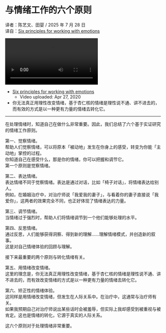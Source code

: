 # 与情绪工作的六个原则
译者：陈艺文、田婴 / 2025 年 7 月 28 日  
译自：[Six principles for working with emotions](https://youtube.com/watch?v=VfsVqk-ke_s)  

<div class="video-wrapper"><video src="https://files.catbox.moe/d2tkk7.mp4" controls playsinline></video></div>

- [Six principles for working with emotions](https://youtube.com/watch?v=VfsVqk-ke_s)
  - Video uploaded: Apr 27, 2020
- 你无法真正用理性改变情绪，基于杏仁核的情绪是理性说不通、讲不进去的，而有效的方式是以一种更有力量的情绪去转化它。

---

在处理情绪时，知道自己在做什么非常重要。因此，我们总结了六个基于实证研究的情绪工作原则。

第一、觉察情绪。  
帮助人们觉察情绪，可以将原本「被动地」发生在你身上的感受，转变为你能「主动地」掌控的过程。  
你知道自己在感受什么，那是你的情绪，你可以把握和调节它。  
第一个原则是觉察情绪。

第二、表达情绪。  
表达情绪不同于觉察情绪。表达是通过对话，比如「椅子对话」，将情绪表达给别人。  
例如，在婚姻治疗中，对治疗师说「我爱我的妻子」，与看着你的妻子直接说「我爱你」，这两者的效果完全不同，也正好体现了情绪表达的力量。

第三、调节情绪。  
当情绪过于强烈时，帮助人们将情绪调节到一个他们能够处理的水平。

第四、反思情绪。  
通过反思，人们能够获得洞察、得到新的理解……理解情绪模式，并创造新的叙事。  
这是对自己情绪体验的回顾与理解。

接下来最重要的两个原则与转化情绪有关。

第五、用情绪改变情绪。  
这里的理念是，你无法真正用理性改变情绪，基于杏仁核的情绪是理性说不通、讲不进去的，而有效改变情绪的方式是以一种更有力量的情绪去转化它。

第六、矫正性的情绪体验。  
这同样是用情绪改变情绪，但发生在人际关系中。在治疗中，这通常与治疗师有关。  
如果我预期自己对治疗师说出某些话时会被羞辱，但实际上我却感受到被重视与被肯定。这也是情绪的转化，它源于真实的人际关系。

这六个原则对于处理情绪非常重要。

